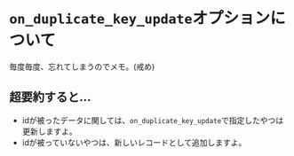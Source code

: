 # `on_duplicate_key_update`オプションについて
毎度毎度、忘れてしまうのでメモ。(戒め)

## 超要約すると...
- idが被ったデータに関しては、`on_duplicate_key_update`で指定したやつは更新しますよ。
- idが被っていないやつは、新しいレコードとして追加しますよ。
